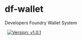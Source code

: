 # df-wallet

Developers Foundry Wallet System

&nbsp;
[![Version: v1.0.1](https://img.shields.io/badge/api-v1.0.1-blue?style=flat&logo=money)](CHANGELOG.md)
